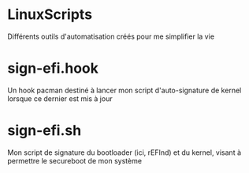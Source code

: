 # LinuxScripts
Différents outils d'automatisation créés pour me simplifier la vie

# sign-efi.hook 
Un hook pacman destiné à lancer mon script d'auto-signature de kernel lorsque ce dernier est mis à jour

# sign-efi.sh
Mon script de signature du bootloader (ici, rEFInd) et du kernel, visant à permettre le secureboot de mon système
